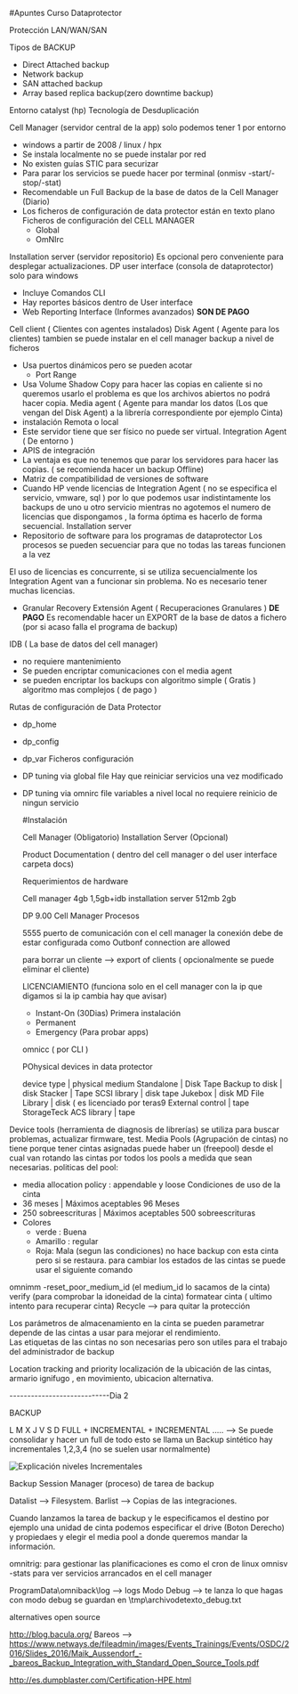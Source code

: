 #Apuntes Curso Dataprotector

Protección LAN/WAN/SAN

Tipos de BACKUP

- Direct Attached backup
- Network backup
- SAN attached backup
- Array based replica backup(zero downtime backup)

Entorno catalyst (hp) Tecnología de Desduplicación

Cell Manager (servidor central de la app) solo podemos tener 1 por entorno
  - windows a partir de 2008 / linux / hpx
  - Se instala localmente no se puede instalar por red
  - No existen guías STIC para securizar
  - Para parar los servicios se puede hacer por terminal (onmisv -start/-stop/-stat)
  - Recomendable un Full Backup de la base de datos de la Cell Manager (Diario)
  - Los ficheros de configuración de data protector están en texto plano
    Ficheros de configuración del CELL MANAGER
    - Global
    - OmNIrc
    
Installation server (servidor repositorio) Es opcional pero conveniente para desplegar actualizaciones.
DP user interface (consola de dataprotector) solo para windows
  - Incluye Comandos CLI
 - Hay reportes básicos dentro de User interface 
 - Web Reporting Interface (Informes avanzados) **SON DE PAGO**
 
Cell client ( Clientes con agentes instalados)
Disk Agent ( Agente para los clientes) tambien se puede instalar en el cell manager backup a nivel de ficheros
  - Usa puertos dinámicos pero se pueden acotar
    - Port Range
  - Usa Volume Shadow Copy para hacer las copias en caliente si no queremos usarlo el problema es que los archivos abiertos no podrá hacer copia.
Media agent ( Agente para mandar los datos (Los que vengan del Disk Agent) a la librería correspondiente por ejemplo Cinta)
  - instalación Remota o local
  - Este servidor tiene que ser físico no puede ser virtual.
Integration Agent ( De entorno )
- APIS de integración
- La ventaja es que no tenemos que parar los servidores para hacer las copias.
  ( se recomienda hacer un backup Offline)
- Matriz de compatibilidad de versiones de software
- Cuando HP vende licencias de Integration Agent ( no se especifica el servicio, vmware, sql ) por lo que podemos usar indistintamente los backups de uno u otro servicio mientras no agotemos el numero de licencias que dispongamos , la forma óptima es hacerlo de forma secuencial.
Installation server
- Repositorio de software para los programas de dataprotector
Los procesos se pueden secuenciar para que no todas las tareas funcionen a la vez

El uso de licencias es concurrente, si se utiliza secuencialmente los Integration Agent van a funcionar sin problema. No es necesario tener muchas licencias.

- Granular Recovery Extensión Agent ( Recuperaciones Granulares ) **DE PAGO**
Es recomendable hacer un EXPORT de la base de datos a fichero (por si acaso falla el programa de backup)

IDB ( La base de datos del cell manager)
- no requiere mantenimiento
- Se pueden encriptar comunicaciones con el media agent
- se pueden encriptar los backups con algoritmo simple ( Gratis ) algoritmo mas complejos ( de pago )

Rutas de configuración de Data Protector
- dp_home
- dp_config
- dp_var
Ficheros configuración 
- DP tuning via global file
  Hay que reiniciar servicios una vez modificado
- DP tuning via omnirc file
  variables a nivel local
  no requiere reinicio de ningun servicio
  
  #Instalación
  
  Cell Manager (Obligatorio)
  Installation Server (Opcional)
  
  Product Documentation ( dentro del cell manager o del user interface carpeta docs)
  
  Requerimientos de hardware
  
  Cell manager  4gb 1,5gb+idb
  installation server   512mb 2gb
  
  DP 9.00 Cell Manager Procesos
  
  5555 puerto de comunicación con el cell manager
  la conexión debe de estar configurada como Outbonf connection are allowed
  
  para borrar un cliente --> export of clients ( opcionalmente se puede eliminar el cliente)
  
  LICENCIAMIENTO (funciona solo en el cell manager con la ip que digamos si la ip cambia hay que avisar)
  
  - Instant-On (30Dias) Primera instalación
  - Permanent
  - Emergency (Para probar apps)
  
  omnicc ( por CLI )
  
  POhysical devices in data protector
  
  device type  | physical medium
  Standalone | Disk Tape
  Backup to disk | disk
  Stacker | Tape
  SCSI library | disk tape
  Jukebox | disk MD
  File Library | disk ( es licenciado por teras9
  External control | tape
  StorageTeck ACS library | tape
  
Device tools (herramienta de diagnosis de librerías) se utiliza para buscar problemas, actualizar firmware, test.
Media Pools (Agrupación de cintas) no tiene porque tener cintas asignadas puede haber un (freepool) desde el cual van rotando las cintas
por todos los pools a medida que sean necesarias.
politicas del pool:
 - media allocation policy : appendable y loose 
Condiciones de uso de la cinta
- 36 meses  | Máximos aceptables 96 Meses
- 250 sobreescrituras | Máximos aceptables 500 sobreescrituras
- Colores 
  - verde : Buena 
  - Amarillo : regular
  - Roja: Mala (segun las condiciones) no hace backup con esta cinta pero si se restaura.
para cambiar los estados de las cintas se puede usar el siguiente comando

omnimm -reset_poor_medium_id (el medium_id lo sacamos de la cinta)
verify (para comprobar la idoneidad de la cinta)
formatear cinta ( ultimo intento para recuperar cinta)
Recycle --> para quitar la protección
  
Los parámetros de almacenamiento en la cinta se pueden parametrar depende de las cintas a usar para mejorar el rendimiento.  
Las etiquetas de las cintas no son necesarias pero son utiles para el trabajo del administrador de backup

Location tracking and priority
localización de la ubicación de las cintas, armario ignifugo , en movimiento, ubicacion alternativa.

----------------------------Dia 2

BACKUP

L   M   X   J   V   S   D
FULL + INCREMENTAL + INCREMENTAL ..... --> Se puede consolidar y hacer un full de todo esto se llama un Backup sintético
hay incrementales 1,2,3,4 (no se suelen usar normalmente)

![Explicación niveles Incrementales](https://docs.oracle.com/cd/B19306_01/backup.102/b14234/img/obadm019.gif)

Backup Session Manager (proceso) de tarea de backup

Datalist --> Filesystem.
Barlist --> Copias de las integraciones.

Cuando lanzamos la tarea de backup y le especificamos el destino por ejemplo una unidad de cinta podemos especificar el drive (Boton Derecho) y propiedaes y elegir el media pool a donde queremos mandar la información.


omnitrig: para gestionar las planificaciones es como el cron de linux
omnisv -stats para ver servicios arrancados en el cell manager

ProgramData\omniback\log --> logs
Modo Debug --> te lanza lo que hagas con modo debug se guardan en \tmp\archivodetexto_debug.txt








alternatives open source

http://blog.bacula.org/
Bareos --> https://www.netways.de/fileadmin/images/Events_Trainings/Events/OSDC/2016/Slides_2016/Maik_Aussendorf_-_bareos_Backup_Integration_with_Standard_Open_Source_Tools.pdf











http://es.dumpblaster.com/Certification-HPE.html
  
  
  
  
  
  
